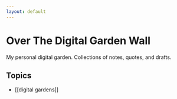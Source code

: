 ```yaml
---
layout: default
---
```

# Over The Digital Garden Wall

My personal digital garden. Collections of notes, quotes, and drafts.

## Topics
* [[digital gardens]]